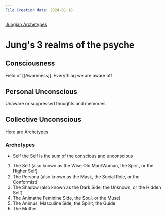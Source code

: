 ```yaml
---
File Creation date: 2024-01-18
---
```

[Jungian Archetypes](https://www.youtube.com/watch?v=V8WuljiJFBI&list=PL_0I7-kEnl0a-LIJt0jzonLLufyjRGje6)

# Jung's 3 realms of the psyche
## Consciousness
Field of [[Awareness]]. Everything we are aware off

## Personal Unconscious
Unaware or suppressed thoughts and memories
## Collective Unconscious
Here are Archetypes

### Archetypes
- Self
	the Self is the sum of the conscious and unconscious
1. The Self (also known as the Wise Old Man/Woman, the Spirit, or the Higher Self)
2. The Persona (also known as the Mask, the Social Role, or the Conformist)
3. The Shadow (also known as the Dark Side, the Unknown, or the Hidden Self)
4. The Animathe Feminine Side, the Soul, or the Muse)
5. The Animus, Masculine Side, the Spirit, the Guide
6. The Mother